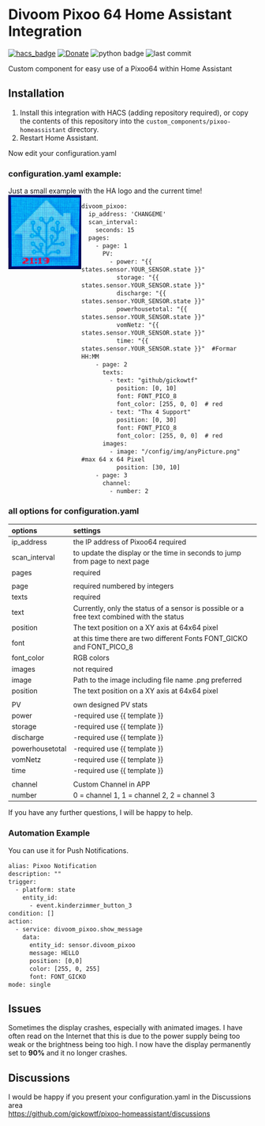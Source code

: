 # Divoom Pixoo 64 Home Assistant Integration

[![hacs_badge](https://img.shields.io/badge/HACS-Custom-orange.svg)](https://github.com/custom-components/hacs)
[![Donate](https://img.shields.io/badge/donate-Coffee-yellow.svg)](https://www.buymeacoffee.com/gickowtf)
![python badge](https://img.shields.io/badge/Made%20with-Python-orange)
![last commit](https://img.shields.io/github/last-commit/gickowtf/pixoo-homeassistant?color=red)

Custom component for easy use of a Pixoo64 within Home Assistant

## Installation
1. Install this integration with HACS (adding repository required), or copy the contents of this
repository into the `custom_components/pixoo-homeassistant` directory.
2. Restart Home Assistant.

Now edit your configuration.yaml


### configuration.yaml example:
 Just a small example with the HA logo and the current time!
<img src="images/example.jpg" title="Example of configuration.yaml" align="left" height="150" />

```
divoom_pixoo:
  ip_address: 'CHANGEME'
  scan_interval:
    seconds: 15
  pages:
    - page: 1
      PV:
        - power: "{{ states.sensor.YOUR_SENSOR.state }}"
          storage: "{{ states.sensor.YOUR_SENSOR.state }}"
          discharge: "{{ states.sensor.YOUR_SENSOR.state }}"
          powerhousetotal: "{{ states.sensor.YOUR_SENSOR.state }}"
          vomNetz: "{{ states.sensor.YOUR_SENSOR.state }}"
          time: "{{ states.sensor.YOUR_SENSOR.state }}"  #Formar HH:MM
    - page: 2
      texts:
        - text: "github/gickowtf"
          position: [0, 10]
          font: FONT_PICO_8
          font_color: [255, 0, 0]  # red
        - text: "Thx 4 Support"
          position: [0, 30]
          font: FONT_PICO_8
          font_color: [255, 0, 0]  # red
      images:
        - image: "/config/img/anyPicture.png" #max 64 x 64 Pixel
          position: [30, 10]
    - page: 3
      channel:
        - number: 2
```

### all options for configuration.yaml

| **options**     | **settings**                                                                               |
|:----------------|:-------------------------------------------------------------------------------------------|
| ip_address      | the IP address of Pixoo64 required                                                         |
| scan_interval   | to update the display or the time in seconds to jump from page to next page                |
| pages           | required                                                                                   |
|                 |                                                                                            |
| page            | required numbered by integers                                                              |
| texts           | required                                                                                   |
| text            | Currently, only the status of a sensor is possible or a free text combined with the status |
| position        | The text position on a XY axis at 64x64 pixel                                              |
| font            | at this time there are two different Fonts FONT_GICKO and FONT_PICO_8                      |
| font_color      | RGB colors                                                                                 |
| images          | not required                                                                               |
| image           | Path to the image including file name .png preferred                                       |
| position        | The text position on a XY axis at 64x64 pixel                                              |
|                 |                                                                                            |
| PV              | own designed PV stats                                                                      |
| power           | -required     use {{ template }}                                                           |
| storage         | -required     use {{ template }}                                                           |
| discharge       | -required     use {{ template }}                                                           |
| powerhousetotal | -required     use {{ template }}                                                           |
| vomNetz         | -required     use {{ template }}                                                           |
| time            | -required     use {{ template }}                                                           |
|                 |                                                                                            |
| channel         | Custom Channel in APP                                                                      |
| number          | 0 = channel 1, 1 = channel 2, 2 = channel 3                                                |

If you have any further questions, I will be happy to help.

### Automation Example

You can use it for Push Notifications.
```
alias: Pixoo Notification
description: ""
trigger:
  - platform: state
    entity_id:
      - event.kinderzimmer_button_3
condition: []
action:
  - service: divoom_pixoo.show_message
    data:
      entity_id: sensor.divoom_pixoo
      message: HELLO
      position: [0,0]
      color: [255, 0, 255]
      font: FONT_GICKO
mode: single
```

## Issues

Sometimes the display crashes, especially with animated images. I have often read on the Internet that this is due to the power supply being too weak or the brightness being too high. I now have the display permanently set to **90%** and it no longer crashes.

## Discussions

I would be happy if you present your configuration.yaml in the Discussions area  
https://github.com/gickowtf/pixoo-homeassistant/discussions
